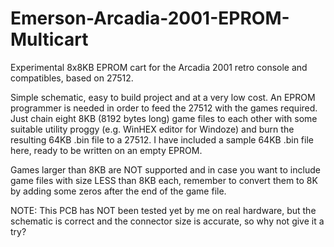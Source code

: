 # Emerson-Arcadia-2001-EPROM-Multicart

Experimental 8x8KB EPROM cart for the Arcadia 2001 retro console and compatibles, based on 27512.

Simple schematic, easy to build project and at a very low cost. An EPROM programmer is needed in order to feed the 27512 with the games required.
Just chain eight 8KB (8192 bytes long) game files to each other with some suitable utility proggy (e.g. WinHEX editor for Windoze) and burn the resulting 64KB .bin file to a 27512.
I have included a sample 64KB .bin file here, ready to be written on  an empty EPROM.

Games larger than 8KB are NOT supported and in case you want to include game files with size LESS than 8KB each, remember to convert them to 8K by adding some zeros after the end of the game file.

NOTE: This PCB has NOT been tested yet by me on real hardware, but the schematic is correct and the connector size is accurate, so why not give it a try?
